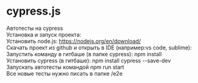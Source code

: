 # cypress.js<br>
Автотесты на cypress<br>
Установка и запуск проекта:<br>
Установить node.js: https://nodejs.org/en/download/<br>
Скачать проект из github и открыть в IDE (например:vs code, sublime):<br>
Запустить команду в гитбаше (в папке cypress): npm install<br>
Установить cypress (в гитбаше): npm install cypress --save-dev<br>
Запускать автотесты командой npm run start<br>
Все новые тесты нужно писать в папке /e2e<br>
